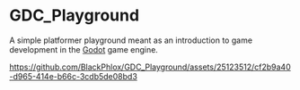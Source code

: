 # GDC_Playground

A simple platformer playground meant as an introduction to game development in the [Godot](https://godotengine.org/) game engine.

https://github.com/BlackPhlox/GDC_Playground/assets/25123512/cf2b9a40-d965-414e-b66c-3cdb5de08bd3
